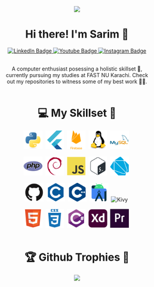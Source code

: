 <div id="header" align="center">
  <img src="https://media.giphy.com/media/v1.Y2lkPTc5MGI3NjExcXN4a2p0dG43eDRkNmNuajBwYTgxMmV1N2FyMW8wbzhkczFocnQ4eiZlcD12MV9pbnRlcm5hbF9naWZfYnlfaWQmY3Q9cw/gjrYDwbjnK8x36xZIO/giphy.gif" width="200"/>
  <h1>Hi there! I'm Sarim 👋</h1>
  <div id="badges">
    <a target="_blank" href="https://www.linkedin.com/in/sarim-ahmed-89412a19a/">
      <img src="https://img.shields.io/badge/LinkedIn-blue?style=for-the-badge&logo=linkedin&logoColor=white" alt="LinkedIn Badge"/>
    </a>
    <a target="_blank" href="https://www.youtube.com/channel/UCI08w89t-vTVoWx6AZUeXVQ">
      <img src="https://img.shields.io/badge/YouTube-red?style=for-the-badge&logo=youtube&logoColor=white" alt="Youtube Badge"/>
    </a>
    <a target="_blank" href="https://www.instagram.com/_sarimahmed_/">
      <img src="https://img.shields.io/badge/Instagram-E4405F?style=for-the-badge&logo=instagram&logoColor=white" alt="Instagram Badge"/>
    </a>
  </div>
</div>
<br>
<p align="center">
A computer enthusiast posessing a holistic skillset 🥷,<br>currently pursuing my studies at FAST NU Karachi. Check<br>out my repositories to witness some of my best work 🤵🏽.<br><br>
</p>
<h1 align="center">💻 My Skillset 🧠</h1>
<p align="center">
  <img src="https://github.com/devicons/devicon/blob/master/icons/python/python-original.svg" title="Python"  alt="Python" width="50" height="50"/>&nbsp;
  <img src="https://github.com/devicons/devicon/blob/master/icons/flutter/flutter-original.svg" title="Flutter" alt="Flutter" width="50" height="50"/>&nbsp;
  <img src="https://github.com/devicons/devicon/blob/master/icons/firebase/firebase-plain-wordmark.svg" title="Firebase" alt="Firebase" width="50" height="50"/>&nbsp;
  <img src="https://github.com/devicons/devicon/blob/master/icons/linux/linux-original.svg" title="Linux" alt="Linux" width="50" height="50"/>&nbsp;
  <img src="https://github.com/devicons/devicon/blob/master/icons/mysql/mysql-original-wordmark.svg" title="MySQL"  alt="MySQL" width="50" height="50"/>&nbsp;
  <br>
  <br>
  <img src="https://github.com/devicons/devicon/blob/master/icons/php/php-original.svg" title="PHP" alt="PHP" width="50" height="50"/>&nbsp;
  <img src="https://github.com/devicons/devicon/blob/master/icons/debian/debian-plain.svg" title="Debian" alt="Debian" width="50" height="50"/>&nbsp;
  <img src="https://github.com/devicons/devicon/blob/master/icons/javascript/javascript-original.svg" title="JavaScript" alt="JavaScript" width="50" height="50"/>&nbsp;
  <img src="https://github.com/devicons/devicon/blob/master/icons/bash/bash-plain.svg" title="bash" alt="bash" width="50" height="50"/>&nbsp;
  <img src="https://github.com/devicons/devicon/blob/master/icons/dart/dart-plain.svg" title="Dart" alt="Dart" width="50" height="50"/>&nbsp;
  <br>
  <br>
  <img src="https://github.com/devicons/devicon/blob/master/icons/github/github-original.svg" title="Github" alt="Github" width="50" height="50"/>&nbsp;
  <img src="https://github.com/devicons/devicon/blob/master/icons/c/c-plain.svg" title="C" alt="C" width="50" height="50"/>&nbsp;
  <img src="https://github.com/devicons/devicon/blob/master/icons/cplusplus/cplusplus-plain.svg" title="C++" alt="C++" width="50" height="50"/>&nbsp;
  <img src="https://github.com/devicons/devicon/blob/master/icons/androidstudio/androidstudio-original.svg" title="Android Studio" alt="Adobe XD" width="50" height="50"/>&nbsp;
  <img src="https://avatars.githubusercontent.com/u/1266152?s=48&v=4" title="Kivy" alt="Kivy" width="50" height="50"/>&nbsp;
  <br>
  <br>
  <img src="https://github.com/devicons/devicon/blob/master/icons/html5/html5-original.svg" title="HTML5" alt="HTML" width="50" height="50"/>&nbsp;
  <img src="https://github.com/devicons/devicon/blob/master/icons/css3/css3-plain-wordmark.svg"  title="CSS3" alt="CSS" width="50" height="50"/>&nbsp;
  <img src="https://github.com/devicons/devicon/blob/master/icons/csharp/csharp-original.svg" title="C#" alt="C#" width="50" height="50"/>&nbsp;
  <img src="https://github.com/devicons/devicon/blob/master/icons/xd/xd-plain.svg" title="Adobe XD" alt="Adobe XD" width="50" height="50"/>&nbsp;
  <img src="https://github.com/devicons/devicon/blob/master/icons/premierepro/premierepro-plain.svg" title="Adobe XD" alt="Adobe Premiere Pro" width="50" height="50"/>&nbsp;
  <br><br>
  
</p>
<h1 align="center">🏆 Github Trophies 🏅</h1>
<p align="center">
  <img src="https://github-profile-trophy.vercel.app/?username=C41f0N&theme=onedark&rank=AAA,AA,A,B,C,UNKNOWN,SECRET&column=3&row=2&no-bg=true&margin-w=10&margin-h=20">  
</p>
<br>
